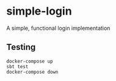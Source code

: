 # simple-login
A simple, functional login implementation


## Testing
```
docker-compose up
sbt test
docker-compose down
```
